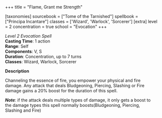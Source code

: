 +++
title = "Flame, Grant me Strength"

[taxonomies]
sourcebook = ["Tome of the Tarnished"]
spellbook = ["Principa Incantare"]
classes = ['Wizard', 'Warlock', 'Sorcerer']
[extra]
level = 2
concentration = true
school = "Evocation"
+++

*Level 2 Evocation Spell*  
**Casting Time**: 1 action  
**Range**: Self  
**Components**: V, S  
**Duration**: Concentration, up to 7 turns  
**Classes**: Wizard, Warlock, Sorcerer  

**Description**

Channeling the essence of fire, you empower your physical and fire damage. Any attack that deals Bludgeoning, Piercing, Slashing or Fire damage gains a 20% boost for the duration of this spell.

_**Note**_: if the attack deals multiple types of damage, it only gets a boost to the damage types this spell normally boosts(Bludgeoning, Piercing, Slashing and Fire)
